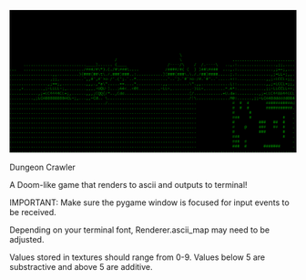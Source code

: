 ![Crawler preview](preview.gif)


Dungeon Crawler

A Doom-like game that renders to ascii and outputs to terminal!




IMPORTANT:
Make sure the pygame window is focused for input events to be received.

Depending on your terminal font, Renderer.ascii_map may need to be adjusted.

Values stored in textures should range from 0-9.  Values below 5 are
substractive and above 5 are additive.